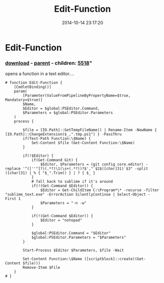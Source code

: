 ﻿---
pid:            5517
parent:         5516
children:       5518
poster:         Joel Bennett
title:          Edit-Function
date:           2014-10-14 23:17:20
format:         posh
---

# Edit-Function

### [download](5517.ps1) - [parent](5516.md) - children: [5518](5518.md)"

opens a function in a text editor....

```posh
# function Edit-Function {
    [CmdletBinding()]
    param(
        [Parameter(ValueFromPipelineByPropertyName=$true, Mandatory=$true)]
        $Name,
        $Editor = $global:PSEditor.Command,
        $Parameters = $global:PSEditor.Parameters
    )
    process {

        $file = [IO.Path]::GetTempFileName() | Rename-Item -NewName { [IO.Path]::ChangeExtension($_,".tmp.ps1") } -PassThru
        if(Test-Path Function:\$Name) {
            Set-Content $file (Get-Content Function:\$Name)
        }

        if(!$Editor) {
            if(Get-Command Git) { 
                $Editor, $Parameters = (git config core.editor) -replace '^([''"]?)(.*?)\1(\s+(.*?))?$',"`$2$([char]31)`$3" -split ([char]31) | % { "$_".Trim() } | ? { $_ }
            }
            # fall back to sublime if it's around
            if(!(Get-Command $Editor)) {
                $Editor = Get-ChildItem C:\Program*\* -recurse -filter "sublime_text.exe" -ErrorAction SilentlyContinue | Select-Object -First 1
                $Parameters = "-n -w"
            }

            if(!(Get-Command $Editor)) {
                $Editor = "notepad"
            }

            $global:PSEditor.Command = "$Editor"
            $global:PSEditor.Parameters = "$Parameters"
        }

        Start-Process $Editor $Parameters, $file -Wait

        Set-Content Function:\$Name ([scriptblock]::create((Get-Content $file)))
        Remove-Item $File
    }
# }
```
